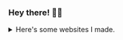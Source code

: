 ### Hey there! 👋🏻

<details>
  <summary>Here's some websites I made.</summary>
  
  > **bernzrdo**  
  > Personal website _(Needs an update)_  
  > [bernzrdo.now.sh](https://bernzrdo.now.sh/)  

  > **Luso News**  
  > Fake news website  
  > [lusonews.now.sh](https://lusonews.now.sh/)  

  > **Custom Discs**  
  > Custom discs resource pack generator _(Weak UX)_  
  > [bernzrdo.github.io/customdiscs](https://bernzrdo.github.io/customdiscs/)  

  > **sapo**  
  > Help page for a Discord bot _(Abandoned)_  
  > [sapo.now.sh](https://sapo.now.sh/)  

  > **Guess Who**  
  > Playable Guess Who game _(Weak UX)_  
  > [bernzrdo.github.io/guesswho](https://bernzrdo.github.io/guesswho/)  

  > **Dashboard**  
  > School project  
  > [bernzrdo.github.io/dashboard](https://bernzrdo.github.io/dashboard/)  

  > **Slayyyter**  
  > School project  
  > [bernzrdo.github.io/slayyyter](https://bernzrdo.github.io/slayyyter/)  

  > **Pregnancy Detector**  
  > Joke pregnancy test website  
  > [pregnancy.neocities.org](https://pregnancy.neocities.org/)  

  > **Tasklist**  
  > Tasklist web app for iPhone _(Contains bugs)_  
  > [tasklist.neocities.org](https://tasklist.neocities.org/)  

  > **QuickStream**  
  > Listen to a preview of each song in an album  
  > [quickstream.neocities.org](https://quickstream.neocities.org/)  

  > **MusicData**  
  > Music preview using iTunes _(Weak UX)_  
  > [musicdata.neocities.org](https://musicdata.neocities.org/)  

  > **Instituições e Orgãos da UE**  
  > School project  
  > [ioue.neocities.org](https://ioue.neocities.org/)  

  > **MADDOG™**  
  > Teen influencer squad _(Abandoned)_  
  > [maddogtm.neocities.org](https://maddogtm.neocities.org/)  

  > **Inspiral**  
  > Concept for social network. _(Abandoned)_  
  > [inspiral.neocities.org](https://inspiral.neocities.org/)  
</details>
